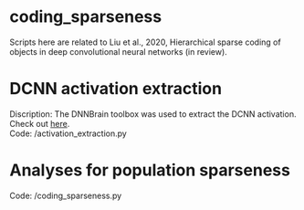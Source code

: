 # coding_sparseness
Scripts here are related to Liu et al., 2020, Hierarchical sparse coding of objects in deep convolutional neural networks (in review).

# DCNN activation extraction
Discription: The DNNBrain toolbox was used to extract the DCNN activation. Check out [here](https://github.com/BNUCNL/dnnbrain/). <br>
Code: /activation_extraction.py

# Analyses for population sparseness
Code: /coding_sparseness.py
